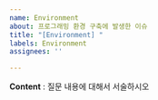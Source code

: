 ```yaml
---
name: Environment
about: 프로그래밍 환경 구축에 발생한 이슈
title: "[Environment] "
labels: Environment
assignees: ''

---
```



**Content** : 질문 내용에 대해서 서술하시오